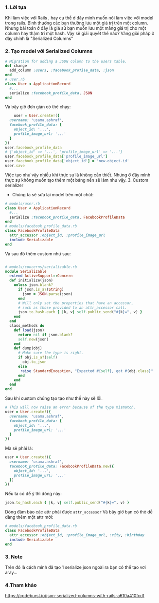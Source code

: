 ### 1. Lời tựa

Khi làm việc với Rails , hay  cụ thể ở đây mình muốn nói làm việc với model trong rails. Bình thường các bạn thường lưu một giá trị trên một column. Nhưng bài toán ở đây là giá sử bạn muốn lưu một mảng giá trị cho một column hay thậm trí một hash. Vậy sẽ giải quyết thế nào? Vâng giải pháp ở đây chính là "Serialized Columns" 
### 2. Tạo model với Serialized Columns
```ruby
# Migration for adding a JSON column to the users table.
def change
  add_column :users, :facebook_profile_data, :json
end
# user.rb
class User < ApplicationRecord
  #...
  serialize :facebook_profile_data, JSON
end
````

Và bậy giờ đơn giản có thé chạy:
```ruby
    user = User.create!({
  username: 'usama.ashraf',
  facebook_profile_data: {
    object_id: '...',
    profile_image_url: '...'
  }
})
user.facebook_profile_data
# {'object_id' => '...', 'profile_image_url' => '...'}
user.facebook_profile_data['profile_image_url']
user.facebook_profile_data['object_id'] = 'new-object-id'
user.save
```
Việc tạo như vậy nhiều khi thực sự là không cần thiết. Nhưng ở đây mình thực sự không muốn tạo thêm một bảng nên sẽ làm như vậy.
3. Custom serializer
- Chúng ta sẽ sửa lại model trên một chút:
```ruby
# models/user.rb
class User < ApplicationRecord
  #...
  serialize :facebook_profile_data, FacebookProfileData
end
# models/facebook_profile_data.rb
class FacebookProfileData
  attr_accessor :object_id, :profile_image_url
  include Serializable
end
```
Và sau đó thêm custom như sau:
```ruby

# models/concerns/serializable.rb
module Serializable
  extend ActiveSupport::Concern
  def initialize(json)
    unless json.blank?
      if json.is_a?(String)
        json = JSON.parse(json)
      end
      # Will only set the properties that have an accessor,
      # such as those provided to an attr_accessor call.
      json.to_hash.each { |k, v| self.public_send("#{k}=", v) }
    end
  end
  class_methods do
    def load(json)
      return nil if json.blank?
      self.new(json)
    end
    def dump(obj)
      # Make sure the type is right.
      if obj.is_a?(self)
        obj.to_json      
      else
       raise StandardException, "Expected #{self}, got #{obj.class}" 
      end
    end
  end
end
```
Sau khi custom chúng tạo tạo như thế này sẽ lỗi.
```ruby
# This will now raise an error because of the type mismatch.
user = User.create!({
  username: 'usama.ashraf',
  facebook_profile_data: {
    object_id: '...',
    profile_image_url: '...'
  }
})
```
Mà sẽ phải là:
```ruby
user = User.create!({
  username: 'usama.ashraf',
  facebook_profile_data: FacebookProfileData.new({
    object_id: '...',
    profile_image_url: '...'
  })
})
```
Nếu ta có để ý thì dòng này:
```ruby
json.to_hash.each { |k, v| self.public_send("#{k}=", v) }
```
Dòng đảm bảo các attr phải được `attr_accessor`
Và bây giờ bạn có thẻ dễ dàng thêm một attr mới:

```ruby
# models/facebook_profile_data.rb
class FacebookProfileData
  attr_accessor :object_id, :profile_image_url, :city, :birthday
  include Serializable
end
```
### 3. Note
Trên đó là cách mình đã tạo 1 serialize json ngoài ra bạn có thể tạo vơi aray...

### 4.Tham khảo
https://codeburst.io/json-serialized-columns-with-rails-a610a410fcdf